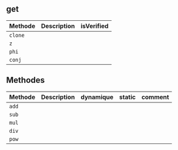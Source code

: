 ## get 
|Methode|Description|isVerified|
|-|-|-|
| `clone`|||
| `z`|||
| `phi`|||
| `conj`|||

## Methodes
|Methode|Description|dynamique|static|comment|
|-|-|-|-|-|
| `add`|||||
| `sub`|||||
| `mul`|||||
| `div`|||||
| `pow`|||||
